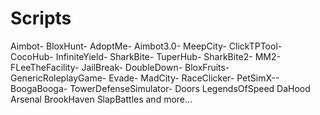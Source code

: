 # Scripts
  
Aimbot- BloxHunt-
AdoptMe- Aimbot3.0-  MeepCity-
  ClickTPTool-
  CocoHub-
  InfiniteYield-
  SharkBite-
  TuperHub-
  SharkBite2-
  MM2-
  FLeeTheFacility-
  JailBreak-
  DoubleDown-
  BloxFruits-
  GenericRoleplayGame-
  Evade-
  MadCity-
  RaceClicker-
  PetSimX--
  BoogaBooga-
  TowerDefenseSimulator-
  Doors
  LegendsOfSpeed
  DaHood
  Arsenal
  BrookHaven
  SlapBattles
  and more...
